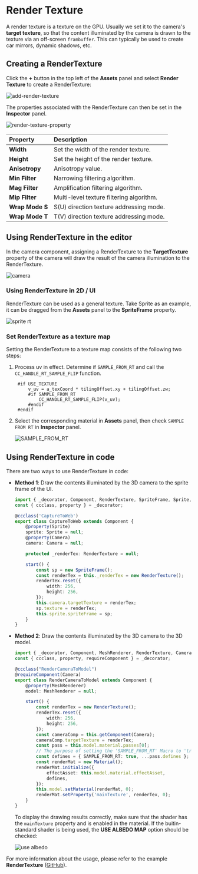 # Render Texture

A render texture is a texture on the GPU. Usually we set it to the camera's **target texture**, so that the content illuminated by the camera is drawn to the texture via an off-screen `frambuffer`. This can typically be used to create car mirrors, dynamic shadows, etc.

## Creating a RenderTexture

Click the **+** button in the top left of the **Assets** panel and select **Render Texture** to create a RenderTexture:

![add-render-texture](render-texture/add-render-texture.png)

The properties associated with the RenderTexture can then be set in the **Inspector** panel.

![render-texture-property](render-texture/render-texture-property.png)

| Property | Description |
| :--- | :--- |
| **Width**  | Set the width of the render texture.  |
| **Height** | Set the height of the render texture. |
| **Anisotropy** | Anisotropy value. |
| **Min Filter** | Narrowing filtering algorithm.     |
| **Mag Filter** | Amplification filtering algorithm. |
| **Mip Filter** | Multi-level texture filtering algorithm. |
| **Wrap Mode S** | S(U) direction texture addressing mode. |
| **Wrap Mode T** | T(V) direction texture addressing mode. |

## Using RenderTexture in the editor

In the camera component, assigning a RenderTexture to the **TargetTexture** property of the camera will draw the result of the camera illumination to the RenderTexture.

![camera](render-texture/camera.png)

### Using RenderTexture in 2D / UI

RenderTexture can be used as a general texture. Take Sprite as an example, it can be dragged from the **Assets** panel to the **SpriteFrame** property.

![sprite rt](render-texture/sprite-rt.png)

### Set RenderTexture as a texture map

Setting the RenderTexture to a texture map consists of the following two steps:

1. Process uv in effect. Determine if `SAMPLE_FROM_RT` and call the `CC_HANDLE_RT_SAMPLE_FLIP` function.

   ```
    #if USE_TEXTURE
        v_uv = a_texCoord * tilingOffset.xy + tilingOffset.zw;
        #if SAMPLE_FROM_RT
            CC_HANDLE_RT_SAMPLE_FLIP(v_uv);
        #endif
    #endif
    ```

2. Select the corresponding material in **Assets** panel, then check `SAMPLE FROM RT` in **Inspector** panel.

    ![SAMPLE_FROM_RT](render-texture/SampleFormRT.png)

## Using RenderTexture in code

There are two ways to use RenderTexture in code:

- **Method 1**: Draw the contents illuminated by the 3D camera to the sprite frame of the UI.

    ```typescript
    import { _decorator, Component, RenderTexture, SpriteFrame, Sprite, Camera } from 'cc';
    const { ccclass, property } = _decorator;

    @ccclass('CaptureToWeb')
    export class CaptureToWeb extends Component {
        @property(Sprite)
        sprite: Sprite = null;
        @property(Camera)
        camera: Camera = null;

        protected _renderTex: RenderTexture = null;

        start() {
            const sp = new SpriteFrame();
            const renderTex = this._renderTex = new RenderTexture();
            renderTex.reset({
                width: 256,
                height: 256,
            });
            this.camera.targetTexture = renderTex;
            sp.texture = renderTex;
            this.sprite.spriteFrame = sp;
        }
    }
    ```

- **Method 2**: Draw the contents illuminated by the 3D camera to the 3D model.

    ```typescript
    import { _decorator, Component, MeshRenderer, RenderTexture, Camera, Material } from 'cc';
    const { ccclass, property, requireComponent } = _decorator;

    @ccclass("RenderCameraToModel")
    @requireComponent(Camera)
    export class RenderCameraToModel extends Component {
        @property(MeshRenderer)
        model: MeshRenderer = null;

        start() {            
            const renderTex = new RenderTexture();
            renderTex.reset({
                width: 256,
                height: 256,
            });
            const cameraComp = this.getComponent(Camera);
            cameraComp.targetTexture = renderTex;
            const pass = this.model.material.passes[0];
            // The purpose of setting the 'SAMPLE_FROM_RT' Macro to 'true' is to enable the RenderTexture to display correctly on all platforms
            const defines = { SAMPLE_FROM_RT: true, ...pass.defines };
            const renderMat = new Material();
            renderMat.initialize({
                effectAsset: this.model.material.effectAsset,
                defines,
            });
            this.model.setMaterial(renderMat, 0);
            renderMat.setProperty('mainTexture', renderTex, 0);
        }
    }
    ```

    To display the drawing results correctly, make sure that the shader has the `mainTexture` property and is enabled in the material. If the buitin-standard shader is being used, the **USE ALBEDO MAP** option should be checked:

    ![use albedo](render-texture/use-albedo.png)

For more information about the usage, please refer to the example **RenderTexture** ([GitHub](https://github.com/cocos/cocos-test-projects/tree/v3.5/assets/cases/rendertexture)).
